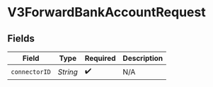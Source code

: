 # V3ForwardBankAccountRequest


## Fields

| Field              | Type               | Required           | Description        |
| ------------------ | ------------------ | ------------------ | ------------------ |
| `connectorID`      | *String*           | :heavy_check_mark: | N/A                |